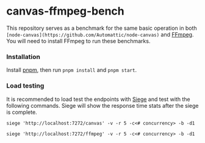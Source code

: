 # canvas-ffmpeg-bench

This repository serves as a benchmark for the same basic operation in both `[node-canvas](https://github.com/Automattic/node-canvas)` and [FFmpeg](https://ffmpeg.org/). You will need to install FFmpeg to run these benchmarks.

### Installation

Install [pnpm](https://pnpm.io/), then run `pnpm install` and `pnpm start`.

### Load testing

It is recommended to load test the endpoints with [Siege](https://github.com/JoeDog/siege) and test with the following commands. Siege will show the response time stats after the siege is complete.

`siege 'http://localhost:7272/canvas' -v -r 5 -c<# concurrency> -b -d1`

`siege 'http://localhost:7272/ffmpeg' -v -r 5 -c<# concurrency> -b -d1`
